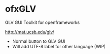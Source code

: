 # ofxGLV
GLV GUI Toolkit for openframeworks

http://mat.ucsb.edu/glv/

- Normal button to GLV GUI
- Will add UTF-8 label for other language (WIP)
